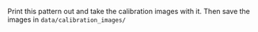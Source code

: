 Print this pattern out and take the calibration images with it. Then save the images in `data/calibration_images/`